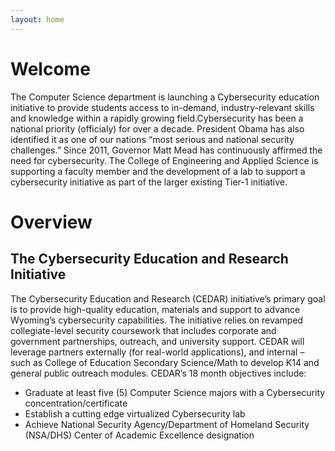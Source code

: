 ```yaml
---
layout: home
---
```

# Welcome
The Computer Science department is launching a Cybersecurity education initiative to provide students access to in-demand, industry-relevant skills and knowledge within a rapidly growing field.Cybersecurity has been a national priority (officialy) for over a decade. President Obama has also identified it as one of our nations “most serious and national security challenges.” Since 2011, Governor Matt Mead has continuously affirmed the need for cybersecurity. The College of Engineering and Applied Science is supporting a faculty member and the development of a lab to support a cybersecurity initiative as part of the larger existing Tier-1 initiative.

# Overview
## The Cybersecurity Education and Research Initiative

The Cybersecurity Education and Research (CEDAR) initiative’s primary goal is to provide high-quality education, materials and support to advance Wyoming’s cybersecurity capabilities. The initiative relies on revamped collegiate-level security coursework that includes corporate and government partnerships, outreach, and university support. CEDAR will leverage partners externally (for real-world applications), and internal – such as College of Education Secondary Science/Math to develop K14 and general public outreach modules. CEDAR’s 18 month objectives include:

* Graduate at least five (5) Computer Science majors with a Cybersecurity concentration/certificate
* Establish a cutting edge virtualized Cybersecurity lab
* Achieve National Security Agency/Department of Homeland Security (NSA/DHS) Center of Academic Excellence designation
